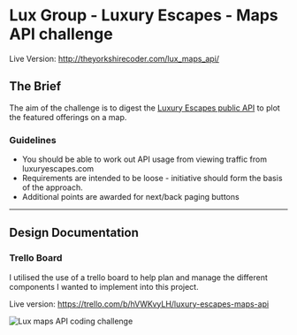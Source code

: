 # Lux Group - Luxury Escapes - Maps API challenge

Live Version: http://theyorkshirecoder.com/lux_maps_api/


## The Brief

The aim of the challenge is to digest the [Luxury Escapes public API](https://api.luxgroup.com/api/public-offers) to plot the featured offerings on a map.

### Guidelines

* You should be able to work out API usage from viewing traffic from luxuryescapes.com
* Requirements are intended to be loose - initiative should form the basis of the approach.
* Additional points are awarded for next/back paging buttons

---

## Design Documentation

### Trello Board

I utilised the use of a trello board to help plan and manage the different components I wanted to implement into this project.

Live version: https://trello.com/b/hVWKvyLH/luxury-escapes-maps-api

![Lux maps API coding challenge](https://s3.us-east-2.amazonaws.com/projectassets/lux_assets/Screen+Shot+2018-06-20+at+14.00.40.png)



